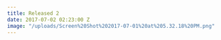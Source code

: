```yaml
---
title: Released 2
date: 2017-07-02 02:23:00 Z
image: "/uploads/Screen%20Shot%202017-07-01%20at%205.32.18%20PM.png"
---
```


